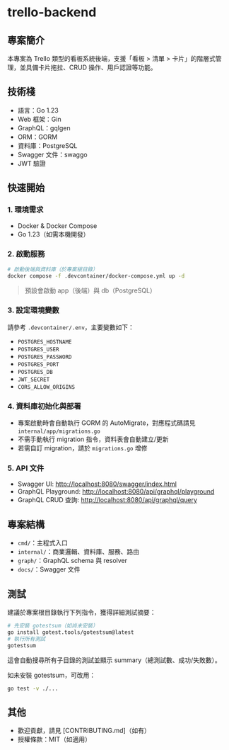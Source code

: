 # trello-backend

## 專案簡介
本專案為 Trello 類型的看板系統後端，支援「看板 > 清單 > 卡片」的階層式管理，並具備卡片拖拉、CRUD 操作、用戶認證等功能。

## 技術棧
- 語言：Go 1.23
- Web 框架：Gin
- GraphQL：gqlgen
- ORM：GORM
- 資料庫：PostgreSQL
- Swagger 文件：swaggo
- JWT 驗證

## 快速開始

### 1. 環境需求
- Docker & Docker Compose
- Go 1.23（如需本機開發）

### 2. 啟動服務
```bash
# 啟動後端與資料庫（於專案根目錄）
docker compose -f .devcontainer/docker-compose.yml up -d
```
> 預設會啟動 app（後端）與 db（PostgreSQL）

### 3. 設定環境變數
請參考 `.devcontainer/.env`，主要變數如下：
- `POSTGRES_HOSTNAME`
- `POSTGRES_USER`
- `POSTGRES_PASSWORD`
- `POSTGRES_PORT`
- `POSTGRES_DB`
- `JWT_SECRET`
- `CORS_ALLOW_ORIGINS`

### 4. 資料庫初始化與部署
- 專案啟動時會自動執行 GORM 的 AutoMigrate，對應程式碼請見 `internal/app/migrations.go`
- 不需手動執行 migration 指令，資料表會自動建立/更新
- 若需自訂 migration，請於 `migrations.go` 增修

### 5. API 文件
- Swagger UI: [http://localhost:8080/swagger/index.html](http://localhost:8080/swagger/index.html)
- GraphQL Playground: [http://localhost:8080/api/graphql/playground](http://localhost:8080/api/graphql/playground)
- GraphQL CRUD 查詢: [http://localhost:8080/api/graphql/query](http://localhost:8080/api/graphql/query)

## 專案結構
- `cmd/`：主程式入口
- `internal/`：商業邏輯、資料庫、服務、路由
- `graph/`：GraphQL schema 與 resolver
- `docs/`：Swagger 文件

## 測試
建議於專案根目錄執行下列指令，獲得詳細測試摘要：

```bash
# 先安裝 gotestsum（如尚未安裝）
go install gotest.tools/gotestsum@latest
# 執行所有測試
gotestsum
```
這會自動搜尋所有子目錄的測試並顯示 summary（總測試數、成功/失敗數）。

如未安裝 gotestsum，可改用：
```bash
go test -v ./...
```

## 其他
- 歡迎貢獻，請見 [CONTRIBUTING.md]（如有）
- 授權條款：MIT（如適用）